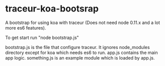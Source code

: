 traceur-koa-bootsrap
====================

A bootstrap for using koa with traceur (Does not need node 0.11.x and a lot more es6 features).

To get start run "node bootstrap.js"

bootstrap.js is the file that configure traceur. It ignores node_modules directory except for koa which needs es6 to run.
app.js contains the main app logic.
something.js is an example module which is loaded by app.js.
